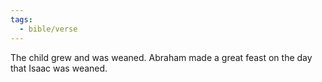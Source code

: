 ```yaml
---
tags:
  - bible/verse
---
```

The child grew and was weaned. Abraham made a great feast on the day that Isaac was weaned.